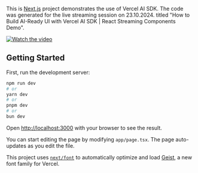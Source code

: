 This is [Next.js](https://nextjs.org) project demonstrates the use of Vercel AI SDK. The code was generated for the live streaming session on 23.10.2024. titled "How to Build AI-Ready UI with Vercel AI SDK | React Streaming Components Demo".

[![Watch the video](https://img.youtube.com/vi/nLWYmyICwV8/0.jpg)](https://youtube.com/live/nLWYmyICwV8)

## Getting Started

First, run the development server:

```bash
npm run dev
# or
yarn dev
# or
pnpm dev
# or
bun dev
```

Open [http://localhost:3000](http://localhost:3000) with your browser to see the result.

You can start editing the page by modifying `app/page.tsx`. The page auto-updates as you edit the file.

This project uses [`next/font`](https://nextjs.org/docs/app/building-your-application/optimizing/fonts) to automatically optimize and load [Geist](https://vercel.com/font), a new font family for Vercel.